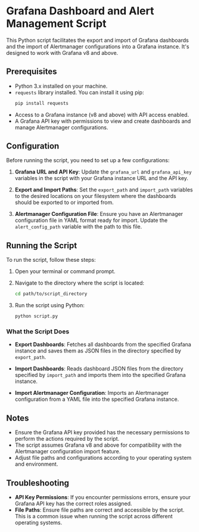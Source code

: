 # Grafana Dashboard and Alert Management Script

This Python script facilitates the export and import of Grafana dashboards and the import of Alertmanager configurations into a Grafana instance. It's designed to work with Grafana v8 and above.

## Prerequisites

- Python 3.x installed on your machine.
- `requests` library installed. You can install it using pip:
  ```sh
  pip install requests
  ```
- Access to a Grafana instance (v8 and above) with API access enabled.
- A Grafana API key with permissions to view and create dashboards and manage Alertmanager configurations.

## Configuration

Before running the script, you need to set up a few configurations:

1. **Grafana URL and API Key**: Update the `grafana_url` and `grafana_api_key` variables in the script with your Grafana instance URL and the API key.

2. **Export and Import Paths**: Set the `export_path` and `import_path` variables to the desired locations on your filesystem where the dashboards should be exported to or imported from.

3. **Alertmanager Configuration File**: Ensure you have an Alertmanager configuration file in YAML format ready for import. Update the `alert_config_path` variable with the path to this file.

## Running the Script

To run the script, follow these steps:

1. Open your terminal or command prompt.

2. Navigate to the directory where the script is located:
   ```sh
   cd path/to/script_directory
   ```

3. Run the script using Python:
   ```sh
   python script.py
   ```

### What the Script Does

- **Export Dashboards**: Fetches all dashboards from the specified Grafana instance and saves them as JSON files in the directory specified by `export_path`.

- **Import Dashboards**: Reads dashboard JSON files from the directory specified by `import_path` and imports them into the specified Grafana instance.

- **Import Alertmanager Configuration**: Imports an Alertmanager configuration from a YAML file into the specified Grafana instance.

## Notes

- Ensure the Grafana API key provided has the necessary permissions to perform the actions required by the script.
- The script assumes Grafana v8 and above for compatibility with the Alertmanager configuration import feature.
- Adjust file paths and configurations according to your operating system and environment.

## Troubleshooting

- **API Key Permissions**: If you encounter permissions errors, ensure your Grafana API key has the correct roles assigned.
- **File Paths**: Ensure file paths are correct and accessible by the script. This is a common issue when running the script across different operating systems.